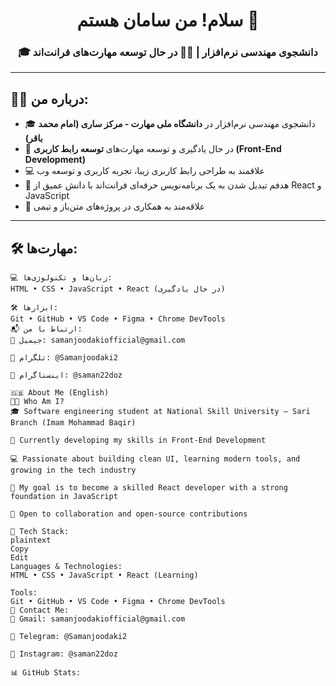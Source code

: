 <h1 align="center">سلام! من سامان هستم 👋</h1>
<h3 align="center">🎓 دانشجوی مهندسی نرم‌افزار | 👨‍💻 در حال توسعه مهارت‌های فرانت‌اند</h3>

---

## 🧑‍🎓 درباره من:

- 🎓 دانشجوی مهندسی نرم‌افزار در **دانشگاه ملی مهارت - مرکز ساری (امام محمد باقر)**  
- 🌱 در حال یادگیری و توسعه مهارت‌های **توسعه رابط کاربری (Front-End Development)**  
- 💻 علاقمند به طراحی رابط کاربری زیبا، تجربه کاربری و توسعه وب  
- 🚀 هدفم تبدیل شدن به یک برنامه‌نویس حرفه‌ای فرانت‌اند با دانش عمیق از React و JavaScript  
- 🤝 علاقه‌مند به همکاری در پروژه‌های متن‌باز و تیمی

---

## 🛠 مهارت‌ها:

```plaintext
💻 زبان‌ها و تکنولوژی‌ها:
HTML • CSS • JavaScript • React (در حال یادگیری)

🛠 ابزارها:
Git • GitHub • VS Code • Figma • Chrome DevTools
📬 ارتباط با من:
📧 جیمیل: samanjoodakiofficial@gmail.com

💬 تلگرام: @Samanjoodaki2

📸 اینستاگرام: @saman22doz

🇬🇧 About Me (English)
👨‍🎓 Who Am I?
🎓 Software engineering student at National Skill University – Sari Branch (Imam Mohammad Baqir)

🌱 Currently developing my skills in Front-End Development

💻 Passionate about building clean UI, learning modern tools, and growing in the tech industry

🚀 My goal is to become a skilled React developer with a strong foundation in JavaScript

🤝 Open to collaboration and open-source contributions

🧰 Tech Stack:
plaintext
Copy
Edit
Languages & Technologies:
HTML • CSS • JavaScript • React (Learning)

Tools:
Git • GitHub • VS Code • Figma • Chrome DevTools
📱 Contact Me:
📧 Gmail: samanjoodakiofficial@gmail.com

💬 Telegram: @Samanjoodaki2

📸 Instagram: @saman22doz

📊 GitHub Stats:
